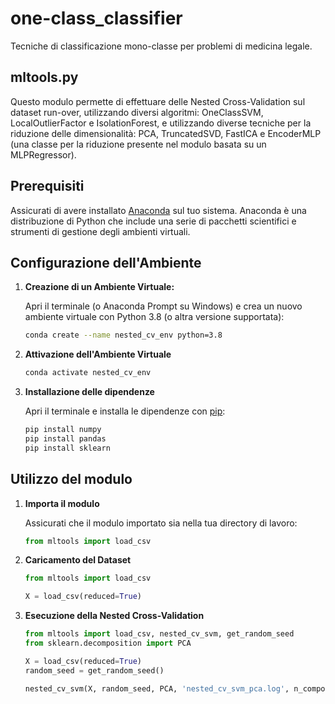 # one-class_classifier

Tecniche di classificazione mono-classe per problemi di medicina legale.

## mltools.py

Questo modulo permette di effettuare delle Nested Cross-Validation sul dataset run-over, utilizzando diversi algoritmi: OneClassSVM, LocalOutlierFactor e IsolationForest, e utilizzando diverse tecniche per la riduzione delle dimensionalità: PCA, TruncatedSVD, FastICA e EncoderMLP (una classe per la riduzione presente nel modulo basata su un MLPRegressor).

## Prerequisiti

Assicurati di avere installato [Anaconda](https://www.anaconda.com/products/individual) sul tuo sistema. Anaconda è una distribuzione di Python che include una serie di pacchetti scientifici e strumenti di gestione degli ambienti virtuali.

## Configurazione dell'Ambiente

1. **Creazione di un Ambiente Virtuale:**

   Apri il terminale (o Anaconda Prompt su Windows) e crea un nuovo ambiente virtuale con Python 3.8 (o altra versione supportata):

   ```sh
   conda create --name nested_cv_env python=3.8

2. **Attivazione dell'Ambiente Virtuale**

   ```sh
   conda activate nested_cv_env

3. **Installazione delle dipendenze**

   Apri il terminale e installa le dipendenze con [pip](https://pypi.org/project/pip/):

   ```sh
   pip install numpy
   pip install pandas
   pip install sklearn

## Utilizzo del modulo

1. **Importa il modulo**

   Assicurati che il modulo importato sia nella tua directory di lavoro:

   ```python
   from mltools import load_csv

2. **Caricamento del Dataset**

   ```python
   from mltools import load_csv

   X = load_csv(reduced=True)
   ```

3. **Esecuzione della Nested Cross-Validation**

   ```python
   from mltools import load_csv, nested_cv_svm, get_random_seed
   from sklearn.decomposition import PCA

   X = load_csv(reduced=True)
   random_seed = get_random_seed()
   
   nested_cv_svm(X, random_seed, PCA, 'nested_cv_svm_pca.log', n_components=85)
   ```

